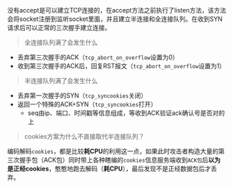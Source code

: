 没有accept是可以建立TCP连接的，在accept方法之前执行了listen方法，该方法会将socket注册到监听socket里面，并且建立半连接和全连接队列。在收到SYN请求后可以正常的三次握手建立连接。

> 全连接队列满了会发生什么

- 丢弃第三次握手的ACK（`tcp_abort_on_overflow`设置为0）
- 收到第三次握手的ACK后，回复RST报文（`tcp_abort_on_overflow`设置为1）

> 半连接队列满了会发生什么

- 丢弃第一次握手的SYN（`tcp_syncookies`关闭）
- 返回一个特殊的ACK+SYN（`tcp_syncookies`打开）
	- seq由ip、端口、时间戳等信息组成，等收到ACK验证ack确认号是否对的上

> cookies方案为什么不直接取代半连接队列？

编码解码`cookies`，都是比较**耗CPU**的利用这一点，如果此时攻击者构造大量的第三次握手包（ACK包）同时带上各种瞎编的`cookies`信息服务端收到`ACK包`后**以为是正经cookies**，憨憨地跑去解码（**耗CPU**），最后发现不是正经数据包后才丢弃。